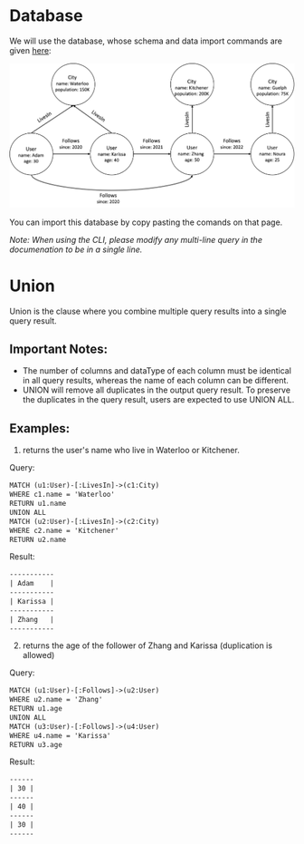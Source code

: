 # Database
We will use the database, whose schema and data import commands are given [here](example-database.md):

<img src="running-example.png" width="800">

You can import this database by copy pasting the comands on that page. 

*Note: When using the CLI, please modify any multi-line query in the documenation to be in a single line.*

# Union
Union is the clause where you combine multiple query results into a single query result.
## Important Notes:
- The number of columns and dataType of each column must be identical in all query results, whereas the name of each column can be different.
- UNION will remove all duplicates in the output query result. To preserve the duplicates in the query result, users are expected to use UNION ALL.
## Examples:
1. returns the user's name who live in Waterloo or Kitchener.

Query:

```
MATCH (u1:User)-[:LivesIn]->(c1:City)
WHERE c1.name = 'Waterloo'
RETURN u1.name
UNION ALL
MATCH (u2:User)-[:LivesIn]->(c2:City)
WHERE c2.name = 'Kitchener'
RETURN u2.name
```
Result:

```
-----------
| Adam    |
-----------
| Karissa |
-----------
| Zhang   |
-----------
```

2. returns the age of the follower of Zhang and Karissa (duplication is allowed)

Query:
```
MATCH (u1:User)-[:Follows]->(u2:User)
WHERE u2.name = 'Zhang'
RETURN u1.age
UNION ALL
MATCH (u3:User)-[:Follows]->(u4:User)
WHERE u4.name = 'Karissa'
RETURN u3.age
```
Result:

```
------
| 30 |
------
| 40 |
------
| 30 |
------
```
